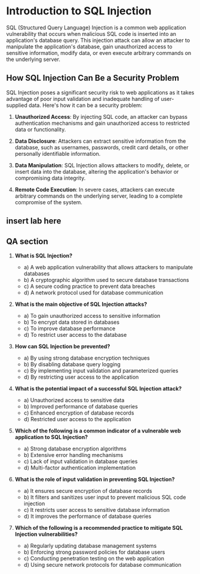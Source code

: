 # Introduction to SQL Injection

SQL (Structured Query Language) Injection is a common web application vulnerability that occurs when malicious SQL code is inserted into an application's database query. This injection attack can allow an attacker to manipulate the application's database, gain unauthorized access to sensitive information, modify data, or even execute arbitrary commands on the underlying server.

## How SQL Injection Can Be a Security Problem

SQL Injection poses a significant security risk to web applications as it takes advantage of poor input validation and inadequate handling of user-supplied data. Here's how it can be a security problem:

1. **Unauthorized Access**: By injecting SQL code, an attacker can bypass authentication mechanisms and gain unauthorized access to restricted data or functionality.

2. **Data Disclosure**: Attackers can extract sensitive information from the database, such as usernames, passwords, credit card details, or other personally identifiable information.

3. **Data Manipulation**: SQL Injection allows attackers to modify, delete, or insert data into the database, altering the application's behavior or compromising data integrity.

4. **Remote Code Execution**: In severe cases, attackers can execute arbitrary commands on the underlying server, leading to a complete compromise of the system.

## insert lab here

## QA section

1. **What is SQL Injection?**
   - a) A web application vulnerability that allows attackers to manipulate databases
   - b) A cryptographic algorithm used to secure database transactions
   - c) A secure coding practice to prevent data breaches
   - d) A network protocol used for database communication

2. **What is the main objective of SQL Injection attacks?**
   - a) To gain unauthorized access to sensitive information
   - b) To encrypt data stored in databases
   - c) To improve database performance
   - d) To restrict user access to the database

3. **How can SQL Injection be prevented?**
   - a) By using strong database encryption techniques
   - b) By disabling database query logging
   - c) By implementing input validation and parameterized queries
   - d) By restricting user access to the application

4. **What is the potential impact of a successful SQL Injection attack?**
   - a) Unauthorized access to sensitive data
   - b) Improved performance of database queries
   - c) Enhanced encryption of database records
   - d) Restricted user access to the application

5. **Which of the following is a common indicator of a vulnerable web application to SQL Injection?**
   - a) Strong database encryption algorithms
   - b) Extensive error handling mechanisms
   - c) Lack of input validation in database queries
   - d) Multi-factor authentication implementation

6. **What is the role of input validation in preventing SQL Injection?**
   - a) It ensures secure encryption of database records
   - b) It filters and sanitizes user input to prevent malicious SQL code injection
   - c) It restricts user access to sensitive database information
   - d) It improves the performance of database queries

7. **Which of the following is a recommended practice to mitigate SQL Injection vulnerabilities?**
   - a) Regularly updating database management systems
   - b) Enforcing strong password policies for database users
   - c) Conducting penetration testing on the web application
   - d) Using secure network protocols for database communication

